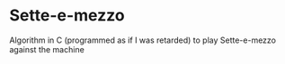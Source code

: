 # Sette-e-mezzo
Algorithm in C (programmed as if I was retarded) to play Sette-e-mezzo against the machine 
